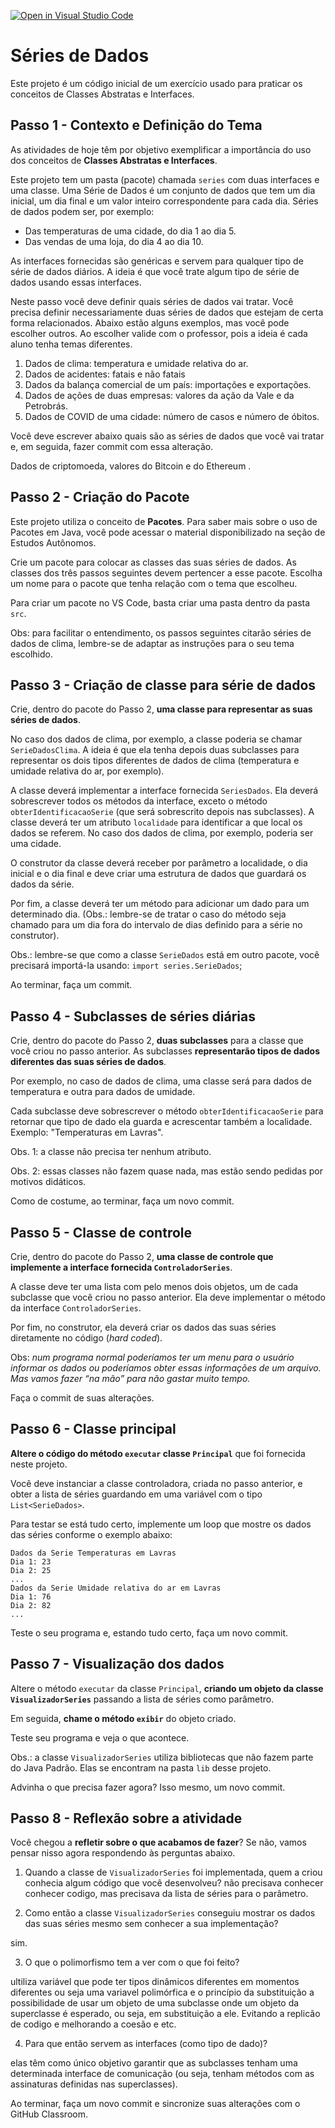 [![Open in Visual Studio Code](https://classroom.github.com/assets/open-in-vscode-c66648af7eb3fe8bc4f294546bfd86ef473780cde1dea487d3c4ff354943c9ae.svg)](https://classroom.github.com/online_ide?assignment_repo_id=8217623&assignment_repo_type=AssignmentRepo)
# Séries de Dados

Este projeto é um código inicial de um exercício usado para praticar os conceitos de Classes Abstratas e Interfaces.

## Passo 1 - Contexto e Definição do Tema

As atividades de hoje têm por objetivo exemplificar a importância do uso dos conceitos de **Classes Abstratas e Interfaces**.

Este projeto tem um pasta (pacote) chamada `series` com duas interfaces e uma classe. 
Uma Série de Dados é um conjunto de dados que tem um dia inicial, um dia final e um valor inteiro correspondente para cada dia.
Séries de dados podem ser, por exemplo:

- Das temperaturas de uma cidade, do dia 1 ao dia 5.
- Das vendas de uma loja, do dia 4 ao dia 10.

As interfaces fornecidas são genéricas e servem para qualquer tipo de série de dados diários.
A ideia é que você trate algum tipo de série de dados usando essas interfaces.

Neste passo você deve definir quais séries de dados vai tratar.
Você precisa definir necessariamente duas séries de dados que estejam de certa forma relacionados.
Abaixo estão alguns exemplos, mas você pode escolher outros.
Ao escolher valide com o professor, pois a ideia é cada aluno tenha temas diferentes.

1. Dados de clima: temperatura e umidade relativa do ar.
2. Dados de acidentes: fatais e não fatais
3. Dados da balança comercial de um país: importações e exportações.
4. Dados de ações de duas empresas: valores da ação da Vale e da Petrobrás.
5. Dados de COVID de uma cidade: número de casos e número de óbitos.

Você deve escrever abaixo quais são as séries de dados que você vai tratar e, em seguida, fazer commit com essa alteração.

Dados de criptomoeda, valores do Bitcoin e do  Ethereum .

## Passo 2 - Criação do Pacote

Este projeto utiliza o conceito de **Pacotes**.
Para saber mais sobre o uso de Pacotes em Java, você pode acessar o material disponibilizado na seção de Estudos Autônomos.

Crie um pacote para colocar as classes das suas séries de dados.
As classes dos três passos seguintes devem pertencer a esse pacote.
Escolha um nome para o pacote que tenha relação com o tema que escolheu.

Para criar um pacote no VS Code, basta criar uma pasta dentro da pasta `src`.

Obs: para facilitar o entendimento, os passos seguintes citarão séries de dados de clima, lembre-se de adaptar as instruções para o seu tema escolhido.

## Passo 3 - Criação de classe para série de dados

Crie, dentro do pacote do Passo 2, **uma classe para representar as suas séries de dados**.

No caso dos dados de clima, por exemplo, a classe poderia se chamar `SerieDadosClima`.
A ideia é que ela tenha depois duas subclasses para representar os dois tipos diferentes de dados de clima (temperatura e umidade relativa do ar, por exemplo).

A classe deverá implementar a interface fornecida `SeriesDados`.
Ela deverá sobrescrever todos os métodos da interface, exceto o método `obterIdentificacaoSerie` (que será sobrescrito depois nas subclasses).
A classe deverá ter um atributo `localidade` para identificar a que local os dados se referem.
No caso dos dados de clima, por exemplo, poderia ser uma cidade.

O construtor da classe deverá receber por parâmetro a localidade, o dia inicial e o dia final e deve criar uma estrutura de dados que guardará os dados da série.

Por fim, a classe deverá ter um método para adicionar um dado para um determinado dia. (Obs.: lembre-se de tratar o caso do método seja chamado para um dia fora do intervalo de dias definido para a série no construtor).

Obs.: lembre-se que como a classe `SerieDados` está em outro pacote, você precisará importá-la usando: `import series.SerieDados`;

Ao terminar, faça um commit.

## Passo 4 - Subclasses de séries diárias

Crie, dentro do pacote do Passo 2, **duas subclasses** para a classe que você criou no passo anterior.
As subclasses **representarão tipos de dados diferentes das suas séries de dados**.

Por exemplo, no caso de dados de clima, uma classe será para dados de temperatura e outra para dados de umidade.

Cada subclasse deve sobrescrever o método `obterIdentificacaoSerie` para retornar que tipo de dado ela guarda e acrescentar também a localidade.
Exemplo: "Temperaturas em Lavras".

Obs. 1: a classe não precisa ter nenhum atributo.

Obs. 2: essas classes não fazem quase nada, mas estão sendo pedidas por motivos didáticos.

Como de costume, ao terminar, faça um novo commit.

## Passo 5 - Classe de controle

Crie, dentro do pacote do Passo 2, **uma classe de controle que implemente a interface fornecida `ControladorSeries`**.

A classe deve ter uma lista com pelo menos dois objetos, um de cada subclasse que você criou no passo anterior.
Ela deve implementar o método da interface `ControladorSeries`.

Por fim, no construtor, ela deverá criar os dados das suas séries diretamente no código (*hard coded*).

Obs: *num programa normal poderíamos ter um menu para o usuário informar os dados ou poderíamos obter essas informações de um arquivo. Mas vamos fazer “na mão” para não gastar muito tempo.*

Faça o commit de suas alterações.

## Passo 6 - Classe principal

**Altere o código do método `executar` classe `Principal`** que foi fornecida neste projeto.

Você deve instanciar a classe controladora, criada no passo anterior, e obter a lista de séries guardando em uma variável com o tipo `List<SerieDados>`.

Para testar se está tudo certo, implemente um loop que mostre os dados das séries conforme o exemplo abaixo:

```
Dados da Serie Temperaturas em Lavras
Dia 1: 23
Dia 2: 25
...
Dados da Serie Umidade relativa do ar em Lavras
Dia 1: 76
Dia 2: 82
...
```

Teste o seu programa e, estando tudo certo, faça um novo commit.

## Passo 7 - Visualização dos dados

Altere o método `executar` da classe `Principal`, **criando um objeto da classe `VisualizadorSeries`** passando a lista de séries como parâmetro.

Em seguida, **chame o método `exibir`** do objeto criado. 

Teste seu programa e veja o que acontece.

Obs.: a classe `VisualizadorSeries` utiliza bibliotecas que não fazem parte do Java Padrão.
Elas se encontram na pasta `lib` desse projeto.

Advinha o que precisa fazer agora? Isso mesmo, um novo commit.

## Passo 8 - Reflexão sobre a atividade

Você chegou a **refletir sobre o que acabamos de fazer**?
Se não, vamos pensar nisso agora respondendo às perguntas abaixo.

1. Quando a classe de `VisualizadorSeries` foi implementada, quem a criou conhecia algum código que você desenvolveu?
não precisava conhecer conhecer codigo, mas precisava da lista de séries para o parâmetro.

2. Como então a classe `VisualizadorSeries` conseguiu mostrar os dados das suas séries mesmo sem conhecer a sua implementação?

sim.

3. O que o polimorfismo tem a ver com o que foi feito?

ultiliza variável que pode ter tipos dinâmicos diferentes em momentos diferentes ou seja uma variavel polimórfica e o princípio da substituição a possibilidade de usar um objeto de uma subclasse onde um objeto da superclasse é esperado, ou seja, em substituição a ele.
Evitando a replicão de codigo e melhorando a coesão e etc.

4. Para que então servem as interfaces (como tipo de dado)?

elas têm como único objetivo garantir que as subclasses
tenham uma determinada interface de comunicação (ou seja,
tenham métodos com as assinaturas definidas nas superclasses).

Ao terminar, faça um novo commit e sincronize suas alterações com o GitHub Classroom.

